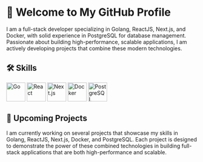 # 👋 Welcome to My GitHub Profile
I am a full-stack developer specializing in Golang, ReactJS, Next.js, and Docker, with solid experience in PostgreSQL for database management. Passionate about building high-performance, scalable applications, I am actively developing projects that combine these modern technologies.

## 🛠️ Skills
<div>
  <img src="https://cdn.jsdelivr.net/gh/devicons/devicon/icons/go/go-original.svg" alt="Go" width="50px" /> 
  <img src="https://cdn.jsdelivr.net/gh/devicons/devicon/icons/react/react-original.svg" alt="React" width="50px" /> 
  <img src="https://cdn.jsdelivr.net/gh/devicons/devicon/icons/nextjs/nextjs-original.svg" alt="Next.js" width="50px" /> 
  <img src="https://cdn.jsdelivr.net/gh/devicons/devicon/icons/docker/docker-original.svg" alt="Docker" width="50px" /> 
  <img src="https://cdn.jsdelivr.net/gh/devicons/devicon/icons/postgresql/postgresql-original.svg" alt="PostgreSQL" width="50px" /> 
</div>

## 📘 Upcoming Projects
I am currently working on several projects that showcase my skills in Golang, ReactJS, Next.js, Docker, and PostgreSQL. Each project is designed to demonstrate the power of these combined technologies in building full-stack applications that are both high-performance and scalable.
